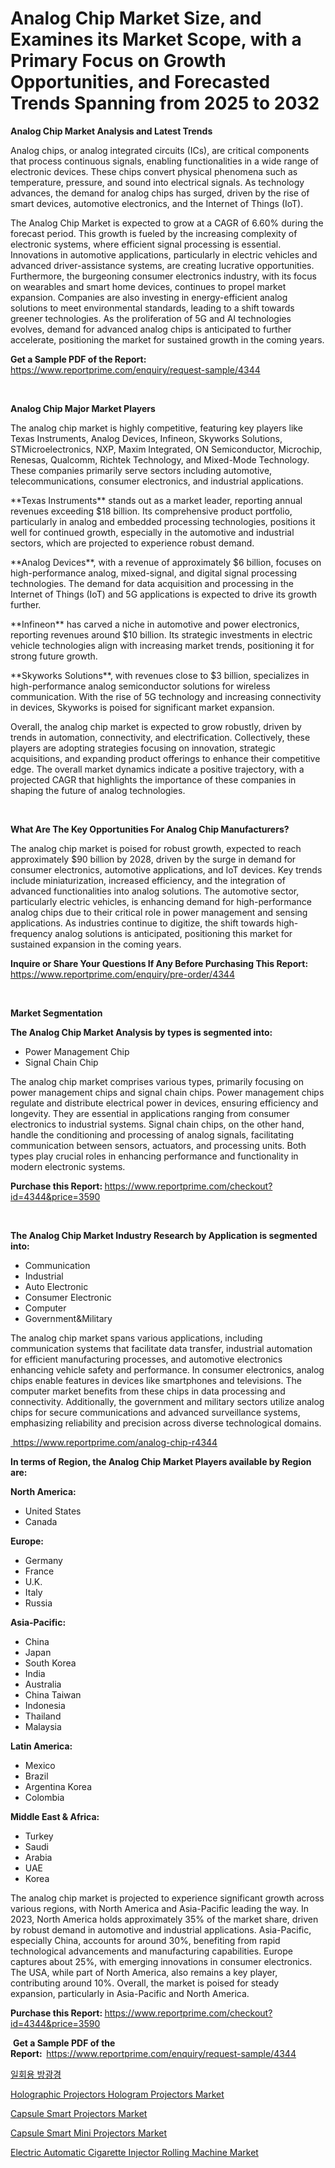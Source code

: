 <p><h1>Analog Chip Market Size, and Examines its Market Scope, with a Primary Focus on Growth Opportunities, and Forecasted Trends Spanning from 2025 to 2032</h1></p><p><strong>Analog Chip Market Analysis and Latest Trends</strong></p>
<p><p>Analog chips, or analog integrated circuits (ICs), are critical components that process continuous signals, enabling functionalities in a wide range of electronic devices. These chips convert physical phenomena such as temperature, pressure, and sound into electrical signals. As technology advances, the demand for analog chips has surged, driven by the rise of smart devices, automotive electronics, and the Internet of Things (IoT).</p><p>The Analog Chip Market is expected to grow at a CAGR of 6.60% during the forecast period. This growth is fueled by the increasing complexity of electronic systems, where efficient signal processing is essential. Innovations in automotive applications, particularly in electric vehicles and advanced driver-assistance systems, are creating lucrative opportunities. Furthermore, the burgeoning consumer electronics industry, with its focus on wearables and smart home devices, continues to propel market expansion. Companies are also investing in energy-efficient analog solutions to meet environmental standards, leading to a shift towards greener technologies. As the proliferation of 5G and AI technologies evolves, demand for advanced analog chips is anticipated to further accelerate, positioning the market for sustained growth in the coming years.</p></p>
<p><strong>Get a Sample PDF of the Report:&nbsp;</strong> <a href="https://www.reportprime.com/enquiry/request-sample/4344?utm_campaign=38&utm_medium=2&utm_source=Github&utm_content=ia&utm_term=19032025&utm_id=analog-chip">https://www.reportprime.com/enquiry/request-sample/4344</a></p>
<p>&nbsp;</p>
<p><strong>Analog Chip Major Market Players</strong></p>
<p><p>The analog chip market is highly competitive, featuring key players like Texas Instruments, Analog Devices, Infineon, Skyworks Solutions, STMicroelectronics, NXP, Maxim Integrated, ON Semiconductor, Microchip, Renesas, Qualcomm, Richtek Technology, and Mixed-Mode Technology. These companies primarily serve sectors including automotive, telecommunications, consumer electronics, and industrial applications.</p><p>**Texas Instruments** stands out as a market leader, reporting annual revenues exceeding $18 billion. Its comprehensive product portfolio, particularly in analog and embedded processing technologies, positions it well for continued growth, especially in the automotive and industrial sectors, which are projected to experience robust demand.</p><p>**Analog Devices**, with a revenue of approximately $6 billion, focuses on high-performance analog, mixed-signal, and digital signal processing technologies. The demand for data acquisition and processing in the Internet of Things (IoT) and 5G applications is expected to drive its growth further.</p><p>**Infineon** has carved a niche in automotive and power electronics, reporting revenues around $10 billion. Its strategic investments in electric vehicle technologies align with increasing market trends, positioning it for strong future growth.</p><p>**Skyworks Solutions**, with revenues close to $3 billion, specializes in high-performance analog semiconductor solutions for wireless communication. With the rise of 5G technology and increasing connectivity in devices, Skyworks is poised for significant market expansion.</p><p>Overall, the analog chip market is expected to grow robustly, driven by trends in automation, connectivity, and electrification. Collectively, these players are adopting strategies focusing on innovation, strategic acquisitions, and expanding product offerings to enhance their competitive edge. The overall market dynamics indicate a positive trajectory, with a projected CAGR that highlights the importance of these companies in shaping the future of analog technologies.</p></p>
<p>&nbsp;</p>
<p><strong>What Are The Key Opportunities For Analog Chip Manufacturers?</strong></p>
<p><p>The analog chip market is poised for robust growth, expected to reach approximately $90 billion by 2028, driven by the surge in demand for consumer electronics, automotive applications, and IoT devices. Key trends include miniaturization, increased efficiency, and the integration of advanced functionalities into analog solutions. The automotive sector, particularly electric vehicles, is enhancing demand for high-performance analog chips due to their critical role in power management and sensing applications. As industries continue to digitize, the shift towards high-frequency analog solutions is anticipated, positioning this market for sustained expansion in the coming years.</p></p>
<p><strong>Inquire or Share Your Questions If Any Before Purchasing This Report:</strong> <a href="https://www.reportprime.com/enquiry/pre-order/4344?utm_campaign=38&utm_medium=2&utm_source=Github&utm_content=ia&utm_term=19032025&utm_id=analog-chip">https://www.reportprime.com/enquiry/pre-order/4344</a></p>
<p>&nbsp;</p>
<p><strong>Market Segmentation</strong></p>
<p><strong>The Analog Chip Market Analysis by types is segmented into:</strong></p>
<p><ul><li>Power Management Chip</li><li>Signal Chain Chip</li></ul></p>
<p><p>The analog chip market comprises various types, primarily focusing on power management chips and signal chain chips. Power management chips regulate and distribute electrical power in devices, ensuring efficiency and longevity. They are essential in applications ranging from consumer electronics to industrial systems. Signal chain chips, on the other hand, handle the conditioning and processing of analog signals, facilitating communication between sensors, actuators, and processing units. Both types play crucial roles in enhancing performance and functionality in modern electronic systems.</p></p>
<p><strong>Purchase this Report:&nbsp;</strong><a href="https://www.reportprime.com/checkout?id=4344&price=3590&utm_campaign=38&utm_medium=2&utm_source=Github&utm_content=ia&utm_term=19032025&utm_id=analog-chip">https://www.reportprime.com/checkout?id=4344&price=3590</a></p>
<p>&nbsp;</p>
<p><strong>The Analog Chip Market Industry Research by Application is segmented into:</strong></p>
<p><ul><li>Communication</li><li>Industrial</li><li>Auto Electronic</li><li>Consumer Electronic</li><li>Computer</li><li>Government&Military</li></ul></p>
<p><p>The analog chip market spans various applications, including communication systems that facilitate data transfer, industrial automation for efficient manufacturing processes, and automotive electronics enhancing vehicle safety and performance. In consumer electronics, analog chips enable features in devices like smartphones and televisions. The computer market benefits from these chips in data processing and connectivity. Additionally, the government and military sectors utilize analog chips for secure communications and advanced surveillance systems, emphasizing reliability and precision across diverse technological domains.</p></p>
<p><a href="https://www.reportprime.com/analog-chip-r4344?utm_campaign=38&utm_medium=2&utm_source=Github&utm_content=ia&utm_term=19032025&utm_id=analog-chip">&nbsp;https://www.reportprime.com/analog-chip-r4344</a></p>
<p><strong>In terms of Region, the Analog Chip Market Players available by Region are:</strong></p>
<p>
    <p> <strong> North America: </strong>
        <ul>
            <li>United States</li>
            <li>Canada</li>
        </ul>
        </p> 
    <p> <strong> Europe: </strong>
        <ul>
            <li>Germany</li>
            <li>France</li>
            <li>U.K.</li>
            <li>Italy</li>
            <li>Russia</li>
        </ul>
        </p> 
    <p> <strong> Asia-Pacific: </strong>
        <ul>
            <li>China</li>
            <li>Japan</li>
            <li>South Korea</li>
            <li>India</li>
            <li>Australia</li>
            <li>China Taiwan</li>
            <li>Indonesia</li>
            <li>Thailand</li>
            <li>Malaysia</li>
        </ul>
        </p> 
    <p> <strong> Latin America: </strong>
        <ul>
            <li>Mexico</li>
            <li>Brazil</li>
            <li>Argentina Korea</li>
            <li>Colombia</li>
        </ul>
        </p> 
    <p> <strong> Middle East & Africa: </strong>
        <ul>
            <li>Turkey</li>
            <li>Saudi</li>
            <li>Arabia</li>
            <li>UAE</li>
            <li>Korea</li>
        </ul>
    </p>
    </p>
<p><p>The analog chip market is projected to experience significant growth across various regions, with North America and Asia-Pacific leading the way. In 2023, North America holds approximately 35% of the market share, driven by robust demand in automotive and industrial applications. Asia-Pacific, especially China, accounts for around 30%, benefiting from rapid technological advancements and manufacturing capabilities. Europe captures about 25%, with emerging innovations in consumer electronics. The USA, while part of North America, also remains a key player, contributing around 10%. Overall, the market is poised for steady expansion, particularly in Asia-Pacific and North America.</p></p>
<p><strong>Purchase this Report: </strong><a href="https://www.reportprime.com/checkout?id=4344&price=3590&utm_campaign=38&utm_medium=2&utm_source=Github&utm_content=ia&utm_term=19032025&utm_id=analog-chip">https://www.reportprime.com/checkout?id=4344&price=3590</a></p>
<p>&nbsp;<strong>Get a Sample PDF of the Report:&nbsp;&nbsp;</strong><a href="https://www.reportprime.com/enquiry/request-sample/4344?utm_campaign=38&utm_medium=2&utm_source=Github&utm_content=ia&utm_term=19032025&utm_id=analog-chip">https://www.reportprime.com/enquiry/request-sample/4344</a></p>
<p><strong></strong></p>
<p><p><a href="https://github.com/laholand/Market-Research-Report-List-7/blob/main/309994947506.md?utm_campaign=38&utm_medium=2&utm_source=Github&utm_content=ia&utm_term=19032025&utm_id=analog-chip">일회용 방광경</a></p><p><a href="https://github.com/ghaligopezf5/Market-Research-Report-List-1/blob/main/holographic-projectors-hologram-projectors-market.md?utm_campaign=38&utm_medium=2&utm_source=Github&utm_content=ia&utm_term=19032025&utm_id=analog-chip">Holographic Projectors Hologram Projectors Market</a></p><p><a href="https://github.com/moratronak3q/Market-Research-Report-List-1/blob/main/capsule-smart-projectors-market.md?utm_campaign=38&utm_medium=2&utm_source=Github&utm_content=ia&utm_term=19032025&utm_id=analog-chip">Capsule Smart Projectors Market</a></p><p><a href="https://github.com/latzerelfigo48/Market-Research-Report-List-1/blob/main/capsule-smart-mini-projectors-market.md?utm_campaign=38&utm_medium=2&utm_source=Github&utm_content=ia&utm_term=19032025&utm_id=analog-chip">Capsule Smart Mini Projectors Market</a></p><p><a href="https://github.com/drielvinki/Market-Research-Report-List-1/blob/main/electric-automatic-cigarette-injector-rolling-machine-market.md?utm_campaign=38&utm_medium=2&utm_source=Github&utm_content=ia&utm_term=19032025&utm_id=analog-chip">Electric Automatic Cigarette Injector Rolling Machine Market</a></p></p>